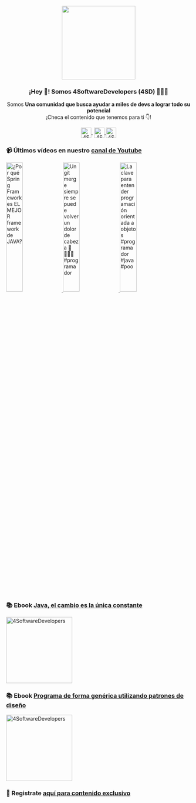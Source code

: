 <p align="center" width="300">
    <img align="center" width="200" src="https://www.4softwaredevelopers.com/assets/img/brands/icono_4SD.png" />
    <h3 align="center">¡Hey 👋! Somos 4SoftwareDevelopers (4SD) 👨🏻‍💻</h3>
 </p>
 
 <p align="center">Somos <strong>Una comunidad que busca ayudar a miles de devs a lograr todo su potencial</strong><br />¡Checa el contenido que tenemos para ti 👇!</p>
 <p align="center">
    <a href="https://youtube.com/4SoftwareDevelopers" target="blank" style='margin-right:4px'>
     <img align="center" src="https://cdn.jsdelivr.net/npm/simple-icons@3.0.1/icons/youtube.svg" alt="4SoftwareDevelopers" height="28px" width="28px" />
   </a>
   <a href="https://instagram.com/4SoftwareDevelopers" target="blank">
     <img align="center" src="https://cdn.jsdelivr.net/npm/simple-icons@3.0.1/icons/instagram.svg" alt="4SoftwareDevelopers" height="28px" width="28px" />
   </a>
   <a href="https://twitter.com/4SDevelopers" target="blank">
     <img align="center" src="https://cdn.jsdelivr.net/npm/simple-icons@3.0.1/icons/twitter.svg" alt="4SoftwareDevelopers" height="28px" width="28px" />
   </a>
 </p>
 
### 📹 Últimos vídeos en nuestro [canal de Youtube](https://youtube.com/4SoftwareDevelopers?sub_confirmation=1)

<a href='https://youtu.be/REiqcXOr9Rg' target='_blank'>
    <img width='30%' src='https://img.youtube.com/vi/REiqcXOr9Rg/mqdefault.jpg' alt='¿Por qué Spring Framework es EL MEJOR framework de JAVA?' title='¿Por qué Spring Framework es EL MEJOR framework de JAVA?' />
</a>

<a href='https://youtu.be/vAAB6SgQOcg' target='_blank'>
    <img width='30%' src='https://img.youtube.com/vi/vAAB6SgQOcg/mqdefault.jpg' alt='Un git merge siempre se puede volver un dolor de cabeza 🤕 🧑🏻‍💻 #programador' title='Un git merge siempre se puede volver un dolor de cabeza 🤕 🧑🏻‍💻 #programador' />
</a>

<a href='https://youtu.be/6QwAWCq1ZLo' target='_blank'>
    <img width='30%' src='https://img.youtube.com/vi/6QwAWCq1ZLo/mqdefault.jpg' alt='La clave para entender programación orientada a objetos #programador #java #poo' title='La clave para entender programación orientada a objetos #programador #java #poo' />
</a>
 

### 📚 Ebook [Java, el cambio es la única constante](https://ebook.4softwaredevelopers.com/)
<a href="https://ebook.4softwaredevelopers.com/" target="blank">
  <img align="center" src="https://www.4softwaredevelopers.com/assets/img/illustrations/Portada_Java.jpg" alt="4SoftwareDevelopers" width="180px" />
</a>

### 📚 Ebook [Programa de forma genérica utilizando patrones de diseño](https://ebookpd.4softwaredevelopers.com/)
<a href="https://ebookpd.4softwaredevelopers.com/" target="blank">
  <img align="center" src="https://ebookpd.4softwaredevelopers.com/assets/img/products/PROGRAMA_DE_FORMA_GENE%CC%81RICA_UTILIZANDO_PATRONES_DE_DISEN%CC%83O.jpg" alt="4SoftwareDevelopers" width="180px" />
</a>

### 🔐 Registrate [aquí para contenido exclusivo](https://www.subscribepage.com/kit4sd)
 
 
